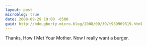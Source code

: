 ```yaml
---
layout: post
microblog: true
date: 2008-09-29 19:00 -0500
guid: http://bdougherty.micro.blog/2008/09/30/t939969519.html
---
```

Thanks, How I Met Your Mother. Now I really want a burger.
